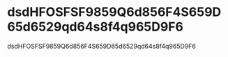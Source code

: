 # dsdHFOSFSF9859Q6d856F4S659D65d6529qd64s8f4q965D9F6
dsdHFOSFSF9859Q6d856F4S659D65d6529qd64s8f4q965D9F6
